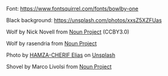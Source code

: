 Font:
https://www.fontsquirrel.com/fonts/bowlby-one

Black background:
https://unsplash.com/photos/xxsZ5XZFUas

Wolf by Nick Novell from <a href="https://thenounproject.com/browse/icons/term/wolf/" target="_blank" title="Wolf Icons">Noun Project</a> (CCBY3.0)

Wolf by rasendria from <a href="https://thenounproject.com/browse/icons/term/wolf/" target="_blank" title="Wolf Icons">Noun Project</a>

Photo by <a href="https://unsplash.com/@ehmz?utm_source=unsplash&utm_medium=referral&utm_content=creditCopyText">HAMZA-CHERIF Elias</a> on <a href="https://unsplash.com/photos/-SVW5wqvaHI?utm_source=unsplash&utm_medium=referral&utm_content=creditCopyText">Unsplash</a>

Shovel by Marco Livolsi from <a href="https://thenounproject.com/browse/icons/term/shovel/" target="_blank" title="Shovel Icons">Noun Project</a>
